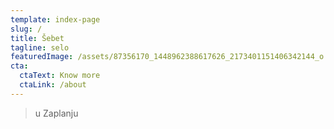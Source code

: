 ```yaml
---
template: index-page
slug: /
title: Šebet
tagline: selo
featuredImage: /assets/87356170_1448962388617626_2173401151406342144_o.jpg
cta:
  ctaText: Know more
  ctaLink: /about
---
```

> u Zaplanju